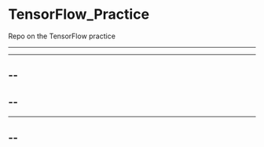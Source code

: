 # TensorFlow_Practice

Repo on the TensorFlow practice

------
---------
--
----
--
--------------
----
--
--------
